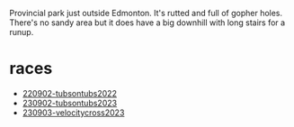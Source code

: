 Provincial park just outside Edmonton. It's rutted and full of gopher holes. There's no sandy area but it does have a big downhill with long stairs for a runup.

# races

* [220902-tubsontubs2022](/220902-tubsontubs2022.md)
* [230902-tubsontubs2023](/230902-tubsontubs2023.md)
* [230903-velocitycross2023](/230903-velocitycross2023.md)